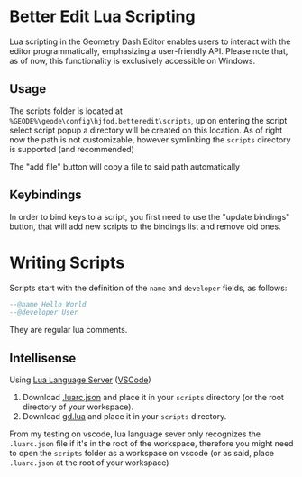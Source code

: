 # Better Edit Lua Scripting

Lua scripting in the Geometry Dash Editor enables users to interact with the editor programmatically, emphasizing a user-friendly API. Please note that, as of now, this functionality is exclusively accessible on Windows.

## Usage

The scripts folder is located at `%GEODE%\geode\config\hjfod.betteredit\scripts`, up on entering the script select script popup a directory will be created on this location. As of right now the path is not customizable, however symlinking the `scripts` directory is supported (and recommended)

The "add file" button will copy a file to said path automatically

## Keybindings

In order to bind keys to a script, you first need to use the "update bindings" button, that will add new scripts to the bindings list and remove old ones.

# Writing Scripts

Scripts start with the definition of the `name` and `developer` fields, as follows:
```lua
--@name Hello World
--@developer User
```
They are regular lua comments.

## Intellisense
Using [Lua Language Server](https://luals.github.io/) ([VSCode](https://marketplace.visualstudio.com/items?itemName=sumneko.lua))

1. Download [.luarc.json](https://github.com/iAndyHD3/BetterEdit/blob/lua/.luarc.json) and place it in your `scripts` directory (or the root directory of your workspace).
1. Download [gd.lua](https://github.com/iAndyHD3/BetterEdit/blob/lua/scripts/gd.lua) and place it in your `scripts` directory.

From my testing on vscode, lua language sever only recognizes the `.luarc.json` file if it's in the root of the workspace, therefore you might need to open the `scripts` folder as a workspace on vscode (or as said, place `.luarc.json` at the root of your workspace)